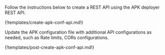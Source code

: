 Follow the instructions below to create a REST API using the APK deployer REST API.

{!templates/create-apk-conf-api.md!}

Update the APK configuration file with additional API configurations as needed, such as Rate limits, CORs configurations.

{!templates/post-create-apk-conf-api.md!}

